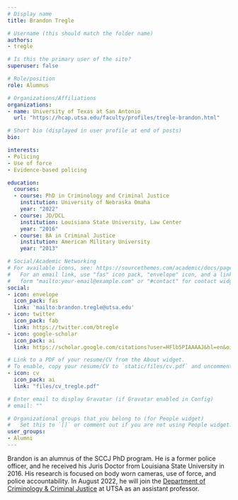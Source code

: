 ```yaml
---
# Display name
title: Brandon Tregle

# Username (this should match the folder name)
authors:
- tregle

# Is this the primary user of the site?
superuser: false

# Role/position
role: Alumnus

# Organizations/Affiliations
organizations:
- name: University of Texas at San Antonio
  url: "https://hcap.utsa.edu/faculty/profiles/tregle-brandon.html"

# Short bio (displayed in user profile at end of posts)
bio: 

interests:
- Policing
- Use of force
- Evidence-based policing

education:
  courses:
  - course: PhD in Criminology and Criminal Justice
    institution: University of Nebraska Omaha
    year: "2022"
  - course: JD/DCL
    institution: Louisiana State University, Law Center
    year: "2016"
  - course: BA in Criminal Justice
    institution: American Military University
    year: "2013"

# Social/Academic Networking
# For available icons, see: https://sourcethemes.com/academic/docs/page-builder/#icons
#   For an email link, use "fas" icon pack, "envelope" icon, and a link in the
#   form "mailto:your-email@example.com" or "#contact" for contact widget.
social:
- icon: envelope
  icon_pack: fas
  link: 'mailto:brandon.tregle@utsa.edu'
- icon: twitter
  icon_pack: fab
  link: https://twitter.com/btregle
- icon: google-scholar
  icon_pack: ai
  link: https://scholar.google.com/citations?user=HFlb5PIAAAAJ&hl=en&oi=ao

# Link to a PDF of your resume/CV from the About widget.
# To enable, copy your resume/CV to `static/files/cv.pdf` and uncomment the lines below.
- icon: cv
  icon_pack: ai
  link: "files/cv_tregle.pdf"

# Enter email to display Gravatar (if Gravatar enabled in Config)
# email: ""

# Organizational groups that you belong to (for People widget)
#   Set this to `[]` or comment out if you are not using People widget.
user_groups:
- Alumni
---
```


Brandon is an alumnus of the SCCJ PhD program. He is a former police officer, and he received his Juris Doctor from Louisiana State University in 2016. His research is focused on body worn cameras, use of force, and police accountability. In August 2022, he will join the [Department of Criminology & Criminal Justice](https://hcap.utsa.edu/criminal-justice/) at UTSA as an assistant professor. 
